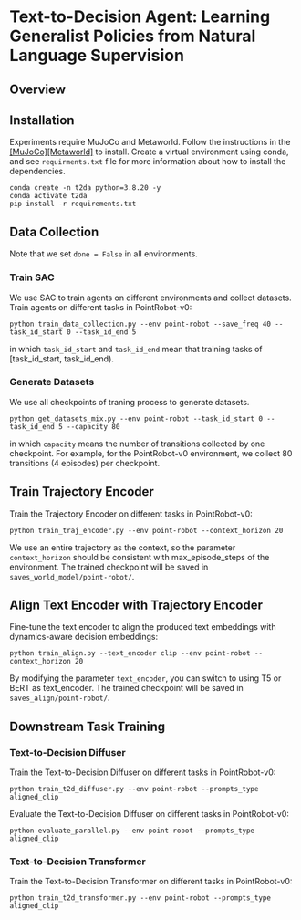 # Text-to-Decision Agent: Learning Generalist Policies from Natural Language Supervision

## **Overview**

## **Installation**
Experiments require MuJoCo and Metaworld. Follow the instructions in the [[MuJoCo]](https://github.com/openai/mujoco-py)[[Metaworld]](https://github.com/Farama-Foundation/Metaworld) to install.
Create a virtual environment using conda, and see `requirments.txt` file for more information about how to install the dependencies.
```shell
conda create -n t2da python=3.8.20 -y
conda activate t2da
pip install -r requirements.txt
```

## **Data Collection**
Note that we set ```done = False``` in all environments.

### Train SAC
We use SAC to train agents on different environments and collect datasets.  
Train agents on different tasks in PointRobot-v0:
```shell
python train_data_collection.py --env point-robot --save_freq 40 --task_id_start 0 --task_id_end 5
```
in which ```task_id_start``` and ```task_id_end``` mean that training tasks of [task_id_start, task_id_end).

### Generate Datasets
We use all checkpoints of traning process to generate datasets.
```shell
python get_datasets_mix.py --env point-robot --task_id_start 0 --task_id_end 5 --capacity 80
```
in which ```capacity``` means the number of transitions collected by one checkpoint.
For example, for the PointRobot-v0 environment, we collect 80 transitions (4 episodes) per checkpoint.

## **Train Trajectory Encoder**
Train the Trajectory Encoder on different tasks in PointRobot-v0:
```shell
python train_traj_encoder.py --env point-robot --context_horizon 20
```
We use an entire trajectory as the context, so the parameter ```context_horizon``` should be consistent with max_episode_steps of the environment.
The trained checkpoint will be saved in `saves_world_model/point-robot/`.

## **Align Text Encoder with Trajectory Encoder**
Fine-tune the text encoder to align the produced text embeddings with dynamics-aware decision embeddings:
```shell
python train_align.py --text_encoder clip --env point-robot --context_horizon 20
```
By modifying the parameter ```text_encoder```, you can switch to using T5 or BERT as text_encoder.
The trained checkpoint will be saved in `saves_align/point-robot/`.

## **Downstream Task Training**
### Text-to-Decision Diffuser
Train the Text-to-Decision Diffuser on different tasks in PointRobot-v0:
```shell
python train_t2d_diffuser.py --env point-robot --prompts_type aligned_clip
```

Evaluate the Text-to-Decision Diffuser on different tasks in PointRobot-v0:
```shell
python evaluate_parallel.py --env point-robot --prompts_type aligned_clip
```

### Text-to-Decision Transformer
Train the Text-to-Decision Transformer on different tasks in PointRobot-v0:
```shell
python train_t2d_transformer.py --env point-robot --prompts_type aligned_clip
```